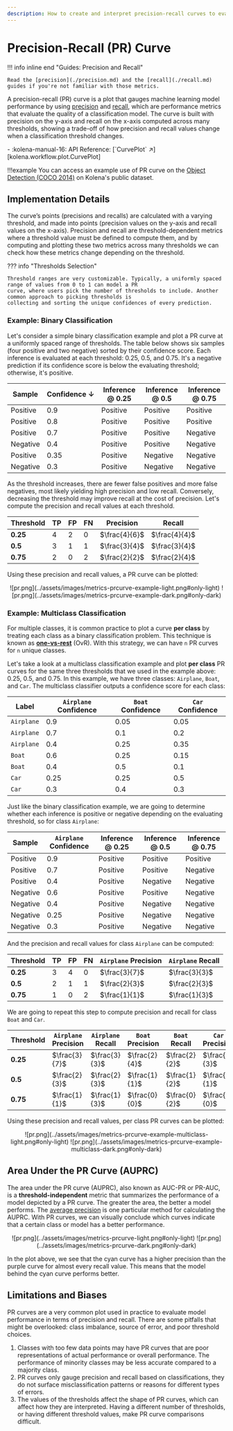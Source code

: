 ```yaml
---
description: How to create and interpret precision-recall curves to evaluate ML model performance
---
```


# Precision-Recall (PR) Curve

!!! info inline end "Guides: Precision and Recall"

    Read the [precision](./precision.md) and the [recall](./recall.md) guides if you're not familiar with those metrics.

A precision-recall (PR) curve is a plot that gauges machine learning model performance by using
[precision](./precision.md) and [recall](./recall.md), which are performance metrics that evaluate the quality of a
classification model. The curve is built with precision on the y-axis and recall on the x-axis computed across many
thresholds, showing a trade-off of how precision and recall values change when a classification threshold changes.

<div class="grid cards" markdown>
- :kolena-manual-16: API Reference: [`CurvePlot` ↗][kolena.workflow.plot.CurvePlot]
</div>

!!!example
    You can access an example use of PR curve on the [Object Detection (COCO 2014)](https://app.kolena.io/try/dataset/debugger?datasetId=14&aggregations=N4IgNghgRgpmIC4QAUBOMDGBLAzlg9gHYgA0IO%2BArqhjIiOjpWAC6kgQDmn6nEL%2BVIlBceMPgKFIADumx4i7CADcYqLlkKcAsjBYALfABN6AWywZU%2BEAF8y0iOtM5hIAGaEAYljgmkngDl2N2lvX3pPZHYWUJ8wPxAAFSiyHAxBGDD4%2BjSM9khYMCyEgrhbMjdBU356aTVaQhYuOjJ9LE59MHb9NgRQNo61AEkcACE9FjVEFlRKGDsQHippAIhTOiRdGYsAAgBxK0ppWyA&aggregations=N4IgNghgRgpmIC4QCUYGMJngGhAZwHsBXAJzRkRBJjyLABcRcIBzF6liegkxUV9jE7deSahixMQEAG4wSrAJYA7FgFkY9ABYEAJpQC2itCQIgAvrgAOEBQbx8QAM2UAxRXH1JXAOSlOrd09KVwAFKXpAjzAvEAAVcNw8NB4YIJjKZNSpSFgwdNjcuAtcJx4DLkoreXJlelYKXC1FFi0wFq1GBFBm1vkASTwAIU16eUR6EiIYSxB2YisfCAMKJA1J4wACAHFTIisLIA&aggregations=N4IgNghgRgpmIC4QDECMACAygYwPYCcYQAaEAZ1wFd9silCzKwAXEkCAcw8I4mYMShO3GL375EIAGaoA%2BmTyE2EAG4x8nAJYA7DgFkYzABa4AJpIC2m7PlwgAvqQAOEDRbKDp25JrjmkyABybFJOPn6SyAAKbMxhvmD%2BIAAqMaQKBDDhiZIZSqSQsGDZSYVwDqRSBBZ8kk7qtNrMnESkRpocRmAdRqwIoO2d6gCSZABChszqiMz4lDCOINxUToEQFnQgBrPW6ADitpRODkA&aggregations=N4IgNghgRgpmIC4QFkYQHYAIByMAumAwgPYBOpMAxnujAM50gA0IdxArqZTIiBXezB5mICAHMxFMRDxleAWzToRABwikI8xglABrGAE9eAfV3EwMdBAB0AExikAlgDcYt67TzHKZCtVoMIAC%2BLABmZPIyiOiCYCwAFo5i8WBJ8cI6IInJDgCSdABC%2BHgOiHik7DAhIJIcKtiaPEio5Y6UmADipHXBQA&models=N4IglgJiBcBMCsAaEBjA9gOwGZgOYFcAnAQwBcxMZRIYAWAX3qA&modelResultNullFilters=N4IglgJiBcBMCsAaEBjA9gOwGZgOYFcAnAQwBcxMZRIYAWAX2TAGcB9DfAG05i2M%2BYBTekA)
    on Kolena's public dataset.

## Implementation Details

The curve’s points (precisions and recalls) are calculated with a varying threshold, and made into points (precision
values on the y-axis and recall values on the x-axis). Precision and recall are threshold-dependent metrics where a
threshold value must be defined to compute them, and by computing and plotting these two metrics across many thresholds
we can check how these metrics change depending on the threshold.

??? info "Thresholds Selection"

    Threshold ranges are very customizable. Typically, a uniformly spaced range of values from 0 to 1 can model a PR
    curve, where users pick the number of thresholds to include. Another common approach to picking thresholds is
    collecting and sorting the unique confidences of every prediction.

### Example: Binary Classification

Let's consider a simple binary classification example and plot a PR curve at a uniformly spaced range of thresholds.
The table below shows six samples (four positive and two negative) sorted by their confidence score. Each inference
is evaluated at each threshold: 0.25, 0.5, and 0.75. It's a negative prediction if its confidence score is below the
evaluating threshold; otherwise, it's positive.

<center>

| Sample | <nobr>Confidence ↓</nobr> | Inference @ 0.25 | Inference @ 0.5 | Inference @ 0.75 |
| --- | --- | --- | --- | --- |
| Positive | 0.9 | <span class="mg-cell-color-positive">Positive</span> | <span class="mg-cell-color-positive">Positive</span> | <span class="mg-cell-color-positive">Positive</span> |
| Positive | 0.8 | <span class="mg-cell-color-positive">Positive</span> | <span class="mg-cell-color-positive">Positive</span> | <span class="mg-cell-color-positive">Positive</span> |
| Positive | 0.7 | <span class="mg-cell-color-positive">Positive</span> | <span class="mg-cell-color-positive">Positive</span> | <span class="mg-cell-color-negative">Negative</span> |
| Negative | 0.4 | <span class="mg-cell-color-positive">Positive</span> | <span class="mg-cell-color-positive">Positive</span> | <span class="mg-cell-color-negative">Negative</span> |
| Positive | 0.35 | <span class="mg-cell-color-positive">Positive</span> | <span class="mg-cell-color-negative">Negative</span> | <span class="mg-cell-color-negative">Negative</span> |
| Negative | 0.3 | <span class="mg-cell-color-positive">Positive</span> | <span class="mg-cell-color-negative">Negative</span> | <span class="mg-cell-color-negative">Negative</span> |

</center>

As the threshold increases, there are fewer false positives and more false negatives, most likely yielding high
precision and low recall. Conversely, decreasing the threshold may improve recall at the cost of precision. Let's
compute the precision and recall values at each threshold.

<center>

| Threshold | TP | FP | FN | Precision | Recall |
| --- | --- | --- | --- | --- | --- |
| **0.25** | 4 | 2 | 0 | $\frac{4}{6}$ | $\frac{4}{4}$ |
| **0.5** | 3 | 1 | 1 | $\frac{3}{4}$ | $\frac{3}{4}$ |
| **0.75** | 2 | 0 | 2 | $\frac{2}{2}$ | $\frac{2}{4}$ |

</center>

Using these precision and recall values, a PR curve can be plotted:

<center>
![pr.png](../assets/images/metrics-prcurve-example-light.png#only-light)
![pr.png](../assets/images/metrics-prcurve-example-dark.png#only-dark)
</center>

### Example: Multiclass Classification

For multiple classes, it is common practice to plot a curve **per class** by treating each class as a binary
classification problem. This technique is known as [**one-vs-rest**](./tp-fp-fn-tn.md#multiclass) (OvR). With this
strategy, we can have `n` PR curves for `n` unique classes.

Let's take a look at a multiclass classification example and plot **per class** PR curves for
the same three thresholds that we used in the example above: 0.25, 0.5, and 0.75. In this example, we have three classes:
`Airplane`, `Boat`, and `Car`. The multiclass classifier outputs a confidence score for each class:

<center>

| Label | `Airplane` Confidence | `Boat` Confidence | `Car` Confidence |
| --- | --- | --- | --- |
| `Airplane` | 0.9 | 0.05 | 0.05 |
| `Airplane` | 0.7 | 0.1 | 0.2 |
| `Airplane` | 0.4 | 0.25 | 0.35 |
| `Boat` | 0.6 | 0.25 | 0.15 |
| `Boat` | 0.4 | 0.5 | 0.1 |
| `Car` | 0.25 | 0.25 | 0.5 |
| `Car` | 0.3 | 0.4 | 0.3 |

</center>

Just like the binary classification example, we are going to determine whether each inference is positive or negative
depending on the evaluating threshold, so for class `Airplane`:

<center>

| Sample | `Airplane` Confidence | Inference @ 0.25 | Inference @ 0.5 | Inference @ 0.75 |
| --- | --- | --- | --- | --- |
| Positive | 0.9 | <span class="mg-cell-color-positive">Positive</span> | <span class="mg-cell-color-positive">Positive</span> | <span class="mg-cell-color-positive">Positive</span> |
| Positive | 0.7 | <span class="mg-cell-color-positive">Positive</span> | <span class="mg-cell-color-positive">Positive</span> | <span class="mg-cell-color-negative">Negative</span> |
| Positive | 0.4 | <span class="mg-cell-color-positive">Positive</span> | <span class="mg-cell-color-negative">Negative</span> | <span class="mg-cell-color-negative">Negative</span> |
| Negative | 0.6 | <span class="mg-cell-color-positive">Positive</span> | <span class="mg-cell-color-positive">Positive</span> | <span class="mg-cell-color-negative">Negative</span> |
| Negative | 0.4 | <span class="mg-cell-color-positive">Positive</span> | <span class="mg-cell-color-negative">Negative</span> | <span class="mg-cell-color-negative">Negative</span> |
| Negative | 0.25 | <span class="mg-cell-color-positive">Positive</span> | <span class="mg-cell-color-negative">Negative</span> | <span class="mg-cell-color-negative">Negative</span> |
| Negative | 0.3 | <span class="mg-cell-color-positive">Positive</span> | <span class="mg-cell-color-negative">Negative</span> | <span class="mg-cell-color-negative">Negative</span> |

</center>

And the precision and recall values for class `Airplane` can be computed:
<center>

| Threshold | TP | FP | FN | `Airplane` Precision | `Airplane` Recall |
| --- | --- | --- | --- | --- | --- |
| **0.25** | 3 | 4 | 0 | $\frac{3}{7}$ | $\frac{3}{3}$ |
| **0.5** | 2 | 1 | 1 | $\frac{2}{3}$ | $\frac{2}{3}$ |
| **0.75** | 1 | 0 | 2 | $\frac{1}{1}$ | $\frac{1}{3}$ |

</center>

We are going to repeat this step to compute precision and recall for class `Boat` and `Car`.

<center>

| Threshold | `Airplane` Precision | `Airplane` Recall | `Boat` Precision | `Boat` Recall | `Car` Precision | `Car` <br> Recall |
| --- | --- | --- | --- | --- | --- | --- |
| **0.25** | $\frac{3}{7}$ | $\frac{3}{3}$ | $\frac{2}{4}$ | $\frac{2}{2}$ | $\frac{2}{3}$ | $\frac{2}{2}$ |
| **0.5** | $\frac{2}{3}$ | $\frac{2}{3}$ | $\frac{1}{1}$ | $\frac{1}{2}$ | $\frac{1}{1}$ | $\frac{1}{2}$ |
| **0.75** | $\frac{1}{1}$ | $\frac{1}{3}$ | $\frac{0}{0}$ | $\frac{0}{2}$ | $\frac{0}{0}$ | $\frac{0}{2}$ |

</center>

Using these precision and recall values, per class PR curves can be plotted:

<center>
![pr.png](../assets/images/metrics-prcurve-example-multiclass-light.png#only-light)
![pr.png](../assets/images/metrics-prcurve-example-multiclass-dark.png#only-dark)
</center>

## Area Under the PR Curve (AUPRC)

The area under the PR curve (AUPRC), also known as AUC-PR or PR-AUC, is a **threshold-independent** metric that
summarizes the performance of a model depicted by a PR curve. The greater the area, the better a model performs. The
[average precision](./average-precision.md) is one particular method for calculating the AUPRC. With PR curves, we
can visually conclude which curves indicate that a certain class or model has a
better performance.

<center>
![pr.png](../assets/images/metrics-prcurve-light.png#only-light)
![pr.png](../assets/images/metrics-prcurve-dark.png#only-dark)
</center>

In the plot above, we see that the cyan curve has a higher precision than the purple curve for almost every recall
value. This means that the model behind the cyan curve performs better.

## Limitations and Biases

PR curves are a very common plot used in practice to evaluate model performance in terms of precision and recall. There
are some pitfalls that might be overlooked: class imbalance, source of error, and poor threshold choices.

1. Classes with too few data points may have PR curves that are poor representations of actual performance or overall
performance. The performance of minority classes may be less accurate compared to a majority class.
2. PR curves only gauge precision and recall based on classifications, they do not surface misclassification patterns
or reasons for different types of errors.
3. The values of the thresholds affect the shape of PR curves, which can affect how they are interpreted. Having a
different number of thresholds, or having different threshold values, make PR curve comparisons difficult.
